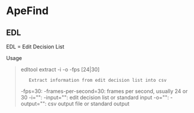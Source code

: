 ApeFind
=======


EDL
---
EDL = Edit Decision List

Usage

>    edltool extract -i <edl file> -o <csv file> -fps [24|30]
>
>        Extract information from edit decision list into csv
>
>    -fps=30:
>    -frames-per-second=30: frames per second, usually 24 or 30
>    -i="":
>    -input="": edit decision list or standard input
>    -o="":
>    -output="": csv output file or standard output



